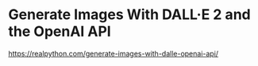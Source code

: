 # Generate Images With DALL·E 2 and the OpenAI API
https://realpython.com/generate-images-with-dalle-openai-api/
